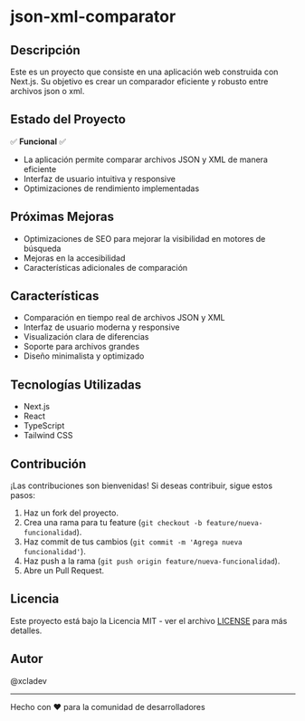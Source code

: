 # json-xml-comparator

## Descripción

Este es un proyecto que consiste en una aplicación web construida con Next.js. Su objetivo es crear un comparador eficiente y robusto entre archivos json o xml.

## Estado del Proyecto

✅ **Funcional** ✅

- La aplicación permite comparar archivos JSON y XML de manera eficiente
- Interfaz de usuario intuitiva y responsive
- Optimizaciones de rendimiento implementadas

## Próximas Mejoras

- Optimizaciones de SEO para mejorar la visibilidad en motores de búsqueda
- Mejoras en la accesibilidad
- Características adicionales de comparación

## Características

- Comparación en tiempo real de archivos JSON y XML
- Interfaz de usuario moderna y responsive
- Visualización clara de diferencias
- Soporte para archivos grandes
- Diseño minimalista y optimizado

## Tecnologías Utilizadas

- Next.js
- React
- TypeScript
- Tailwind CSS

## Contribución

¡Las contribuciones son bienvenidas! Si deseas contribuir, sigue estos pasos:

1. Haz un fork del proyecto.
2. Crea una rama para tu feature (`git checkout -b feature/nueva-funcionalidad`).
3. Haz commit de tus cambios (`git commit -m 'Agrega nueva funcionalidad'`).
4. Haz push a la rama (`git push origin feature/nueva-funcionalidad`).
5. Abre un Pull Request.

## Licencia

Este proyecto está bajo la Licencia MIT - ver el archivo [LICENSE](LICENSE) para más detalles.

## Autor

@xcladev

---

Hecho con ❤️ para la comunidad de desarrolladores
